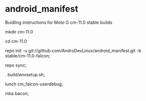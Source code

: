 android_manifest
================

Buidling instructions for Moto G cm-11.0 stable builds

mkdir cm-11.0

cd cm-11.0

repo init -u git://github.com/AndroDevLinux/android_manifest.git -b stable/cm-11.0-falcon;

repo sync;

. build/envsetup.sh;

lunch cm_falcon-userdebug;

mka bacon;
